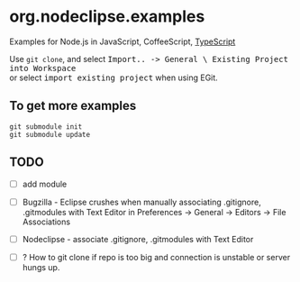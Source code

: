 org.nodeclipse.examples
=======================

Examples for Node.js in JavaScript, CoffeeScript, [TypeScript](http://www.typescriptlang.org/)

Use `git clone`, and select <kbd>Import.. -> General \ Existing Project into Workspace</kbd>  
or select <kbd>import existing project</kbd> when using EGit.

## To get more examples

    git submodule init
    git submodule update


## TODO

- [ ] add module
- [ ] Bugzilla - Eclipse crushes when manually associating .gitignore, .gitmodules with Text Editor in Preferences -> General -> Editors -> File Associations
- [ ] Nodeclipse - associate .gitignore, .gitmodules with Text Editor
- [ ] ? How to git clone if repo is too big and connection is unstable or server hungs up.


